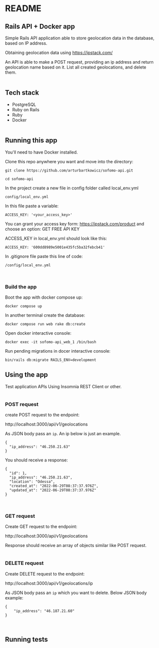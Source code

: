 # README

## Rails API + Docker app

Simple Rails API application able to store geolocation data in the database, based on IP address.

Obtaining geolocation data using https://ipstack.com/

An API is able to make a POST request, providing an ip address and return geolocation name based on it. List all created geolocations, and delete them.<br><br>

## Tech stack

- PostgreSQL
- Ruby on Rails
- Ruby
- Docker<br><br>

## Running this app

You'll need to have Docker installed.

Clone this repo anywhere you want and move into the directory:

```
git clone https://github.com/arturbartkowicz/sofomo-api.git

cd sofomo-api
```

In the project create a new file in config folder called local_env.yml

```
config/local_env.yml
```

In this file paste a variable:

```
ACCESS_KEY: '<your_access_key>'
```

You can grant your access key form:
https://ipstack.com/product
and choose an option: GET FREE API KEY

ACCESS_KEY in local_env.yml should look like this:

```
ACCESS_KEY: '600dd8989e5001e435fc5ba32febcb41'
```

In .gitignore file paste this line of code:

```
/config/local_env.yml
```

<br>

### Build the app

Boot the app with docker compose up:

```
docker compose up
```

In another terminal create the database:

```
docker compose run web rake db:create
```

Open docker interactive console:

```
docker exec -it sofomo-api_web_1 /bin/bash
```

Run pending migrations in docer interactive console:

```
bin/rails db:migrate RAILS_ENV=development
```

## Using the app

Test application APIs Using Insomnia REST Client or other.
<br><br>

### POST request

create POST request to the endpoint:

http://localhost:3000/api/v1/geolocations

As JSON body pass an <code>ip</code>. An ip below is just an example.

```
{
  "ip_address": "46.250.21.63"
}
```

You should receive a response:

```
{
  "id": 1,
  "ip_address": "46.250.21.63",
  "location": "Odessa",
  "created_at": "2022-06-29T08:37:37.976Z",
  "updated_at": "2022-06-29T08:37:37.976Z"
}
```

<br>

### GET request

Create GET request to the endpoint:

http://localhost:3000/api/v1/geolocations

Response should receive an array of objects similar like POST request.
<br><br>

### DELETE request

Create DELETE request to the endpoint:

http://localhost:3000/api/v1/geolocations/ip

As JSON body pass an <code>ip</code> which you want to delete.
Below JSON body example:

```
{
	"ip_address": "46.187.21.60"
}
```

<br>

## Running tests

